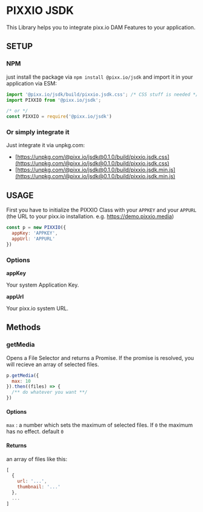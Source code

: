 # PIXXIO JSDK

This Library helps you to integrate pixx.io DAM Features to your application.

## SETUP

### NPM

just install the package via `npm install @pixx.io/jsdk` and import it in your application via ESM:
```javascript
import '@pixx.io/jsdk/build/pixxio.jsdk.css'; /* CSS stuff is needed */
import PIXXIO from '@pixx.io/jsdk';

/* or */
const PIXXIO = require('@pixx.io/jsdk')
```

### Or simply integrate it

Just integrate it via unpkg.com:
- [https://unpkg.com/@pixx.io/jsdk@0.1.0/build/pixxio.jsdk.css](https://unpkg.com/@pixx.io/jsdk@0.1.0/build/pixxio.jsdk.css)
- [https://unpkg.com/@pixx.io/jsdk@0.1.0/build/pixxio.jsdk.min.js](https://unpkg.com/@pixx.io/jsdk@0.1.0/build/pixxio.jsdk.min.js)


## USAGE

First you have to initialize the PIXXIO Class with your `APPKEY` and your `APPURL` (the URL to your pixx.io installation. e.g. https://demo.pixxio.media)

```javascript
const p = new PIXXIO({
  appKey: 'APPKEY',
  appUrl: 'APPURL'
})
```
### Options

**appKey**

Your system Application Key.

**appUrl**

Your pixx.io system URL.


## Methods

### getMedia

Opens a File Selector and returns a Promise. If the promise is resolved, you will recieve an array of selected files.

```javascript
p.getMedia({
  max: 10
}).then((files) => {
  /** do whatever you want **/
})
```

#### Options

`max` : a number which sets the maximum of selected files. If `0` the maximum has no effect. default `0` 

#### Returns

an array of files like this:

```javascript 
[
  {
    url: '...',
    thumbnail: '...'
  }, 
  ...
]
```